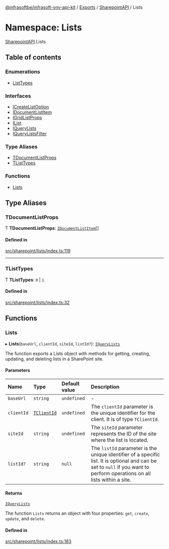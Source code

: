 [@infrasoftbe/infrasoft-vnv-api-kit](../README.md) / [Exports](../modules.md) / [SharepointAPI](SharepointAPI.md) / Lists

# Namespace: Lists

[SharepointAPI](SharepointAPI.md).Lists

## Table of contents

### Enumerations

- [ListTypes](../enums/SharepointAPI.Lists.ListTypes.md)

### Interfaces

- [ICreateListOption](../interfaces/SharepointAPI.Lists.ICreateListOption.md)
- [IDocumentListItem](../interfaces/SharepointAPI.Lists.IDocumentListItem.md)
- [IGridListProps](../interfaces/SharepointAPI.Lists.IGridListProps.md)
- [IList](../interfaces/SharepointAPI.Lists.IList.md)
- [IQueryLists](../interfaces/SharepointAPI.Lists.IQueryLists.md)
- [IQueryListsFilter](../interfaces/SharepointAPI.Lists.IQueryListsFilter.md)

### Type Aliases

- [TDocumentListProps](SharepointAPI.Lists.md#tdocumentlistprops)
- [TListTypes](SharepointAPI.Lists.md#tlisttypes)

### Functions

- [Lists](SharepointAPI.Lists.md#lists)

## Type Aliases

### TDocumentListProps

Ƭ **TDocumentListProps**: [`IDocumentListItem`](../interfaces/SharepointAPI.Lists.IDocumentListItem.md)[]

#### Defined in

[src/sharepoint/lists/index.ts:119](https://github.com/infrasoftbe/Infrasoft-vnv-api-kit/blob/783d42b/src/sharepoint/lists/index.ts#L119)

___

### TListTypes

Ƭ **TListTypes**: ``0`` \| ``1``

#### Defined in

[src/sharepoint/lists/index.ts:32](https://github.com/infrasoftbe/Infrasoft-vnv-api-kit/blob/783d42b/src/sharepoint/lists/index.ts#L32)

## Functions

### Lists

▸ **Lists**(`baseUrl`, `clientId`, `siteId`, `listId?`): [`IQueryLists`](../interfaces/SharepointAPI.Lists.IQueryLists.md)

The function exports a Lists object with methods for getting,
creating, updating, and deleting lists in a SharePoint site.

#### Parameters

| Name | Type | Default value | Description |
| :------ | :------ | :------ | :------ |
| `baseUrl` | `string` | `undefined` | - |
| `clientId` | [`TClientId`](SharepointAPI.Sites.md#tclientid) | `undefined` | The `clientId` parameter is the unique identifier for the client. It is of type `TClientId`. |
| `siteId` | `string` | `undefined` | The `siteId` parameter represents the ID of the site where the list is located. |
| `listId?` | `string` | `null` | The `listId` parameter is the unique identifier of a specific list. It is optional and can be set to `null` if you want to perform operations on all lists within a site. |

#### Returns

[`IQueryLists`](../interfaces/SharepointAPI.Lists.IQueryLists.md)

The function `Lists` returns an object with four properties: `get`, `create`, `update`, and
`delete`.

#### Defined in

[src/sharepoint/lists/index.ts:183](https://github.com/infrasoftbe/Infrasoft-vnv-api-kit/blob/783d42b/src/sharepoint/lists/index.ts#L183)
